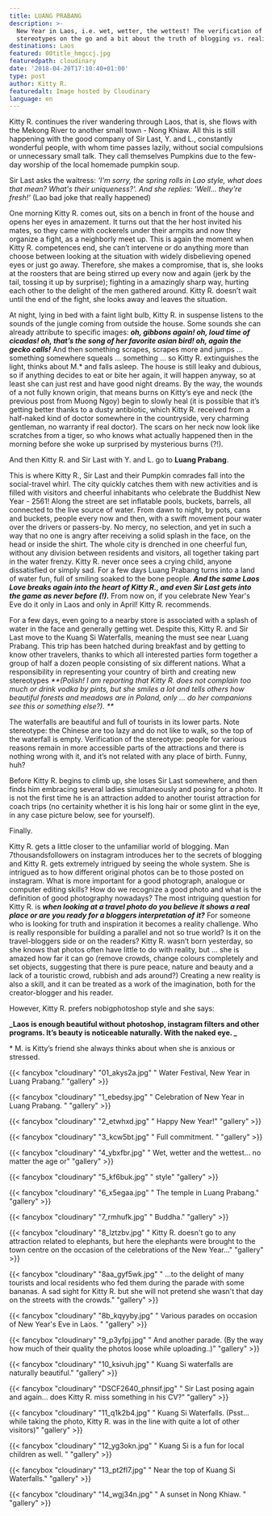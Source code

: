```yaml
---
title: LUANG PRABANG
description: >-
  New Year in Laos, i.e. wet, wetter, the wettest! The verification of
  stereotypes on the go and a bit about the truth of blogging vs. reality.
destinations: Laos
featured: 00title_hmgccj.jpg
featuredpath: cloudinary
date: '2018-04-20T17:10:40+01:00'
type: post
author: Kitty R.
featuredalt: Image hosted by Cloudinary
language: en
---
```

Kitty R. continues the river wandering through Laos, that is, she flows with the Mekong River to another small town - Nong Khiaw. All this is still happening with the good company of Sir Last, Y. and L., constantly wonderful people, with whom time passes lazily, without social compulsions or unnecessary small talk. They call themselves Pumpkins due to the few-day worship of the local homemade pumpkin soup.

Sir Last asks the waitress: _'I'm sorry, the spring rolls in Lao style, what does that mean? What's their uniqueness?'. And she replies: 'Well... they're fresh!'_ (Lao bad joke that really happened)

One morning Kitty R. comes out, sits on a bench in front of the house and opens her eyes in amazement. It turns out that the her host invited his mates, so they came with cockerels under their armpits and now they organize a fight, as a neighborly meet up. This is again the moment when Kitty R. competences end, she can’t intervene or do anything more than choose between looking at the situation with widely disbelieving opened eyes or just go away. Therefore, she makes a compromise, that is, she looks at the roosters that are being stirred up every now and again (jerk by the tail, tossing it up by surprise); fighting in a amazingly sharp way, hurting each other to the delight of the men gathered around. Kitty R. doesn’t wait until the end of the fight, she looks away and leaves the situation.

At night, lying in bed with a faint light bulb, Kitty R. in suspense listens to the sounds of the jungle coming from outside the house. Some sounds she can already attribute to specific images: **_oh,  gibbons again! oh, loud time of cicadas! oh, that’s the song of her favorite asian bird! oh, again the gecko calls!_** And then something scrapes, scrapes more and jumps ... something somewhere squeals ... something ... so Kitty R. extinguishes the light, thinks about M.* and falls asleep. The house is still leaky and dubious, so if anything decides to eat or bite her again, it will happen anyway, so at least she can just rest and have good night dreams. By the way, the wounds of a not fully known origin, that means burns on Kitty’s eye and neck (the previous post from Muong Ngoy) begin to slowly heal (it is possible that it’s getting better thanks to a dusty antibiotic, which Kitty R. received from a half-naked kind of doctor somewhere in the countryside, very charming gentleman, no warranty if real doctor). The scars on her neck now look like scratches from a tiger, so who knows what actually happened then in the morning before she woke up surprised by mysterious burns (?!).

And then Kitty R. and Sir Last with Y. and L. go to **Luang Prabang**.

This is where Kitty R., Sir Last and their Pumpkin comrades fall into the social-travel whirl. The city quickly catches them with new activities and is filled with visitors and cheerful inhabitants who celebrate the Buddhist New Year - 2561! Along the street are set inflatable pools, buckets, barrels, all connected to the live source of water. From dawn to night, by pots, cans and buckets, people every now and then, with a swift movement pour water over the drivers or passers-by. No mercy, no selection, and yet in such a way that no one is angry after receiving a solid splash in the face, on the head or inside the shirt. The whole city is drenched in one cheerful fun, without any division between residents and visitors, all together taking part in the water frenzy. Kitty R. never once sees a crying child, anyone dissatisfied or simply sad. For a few days Luang Prabang turns into a land of water fun, full of smiling soaked to the bone people. _**And the same Laos Love breaks again into the heart of  Kitty R., and even Sir Last gets into the game as never before (!).**_ From now on, if you celebrate New Year's Eve do it only in Laos and only in April! Kitty R. recommends.

For a few days, even going to a nearby store is associated with a splash of water in the face and generally getting wet. Despite this, Kitty R. and Sir Last move to the Kuang Si Waterfalls, meaning the must see near Luang Prabang. This trip has been hatched during breakfast and by getting to know other travelers, thanks to which all interested parties form together a group of half a dozen people consisting of six different nations. What a responsibility in representing your country of birth and creating new stereotypes _**(Polish! I am reporting that Kitty R. does not complain too much or drink vodka by pints, but she smiles a lot and tells others how beautiful forests and meadows are in Poland, only ... do her companions see this or something else?).
**_

The waterfalls are beautiful and full of tourists in its lower parts. Note stereotype: the Chinese are too lazy and do not like to walk, so the top of the waterfall is empty. Verification of the stereotype: people for various reasons remain in more accessible parts of the attractions and there is nothing wrong with it, and it’s not related with any place of birth. Funny, huh?

Before Kitty R. begins to climb up, she loses Sir Last somewhere, and then finds him embracing several ladies simultaneously and posing for a photo. It is not the first time he is an attraction added to another tourist attraction for coach trips (no certainity whether it is his long hair or some glint in the eye, in any case picture below, see for yourself).

Finally. 

Kitty R. gets a little closer to the unfamiliar world of blogging. Man 7thousandsfollowers on instagram introduces her to the secrets of blogging and Kitty R. gets extremely intrigued by seeing the whole system. She is intrigued as to how different original photos can be to those posted on instagram. What is more important for a good photograph, analogue or computer editing skills? How do we recognize a good photo and what is the definition of good photography nowadays? The most intriguing question for Kitty R. is **_when looking at a travel photo do you believe it shows a real place or are you ready for a bloggers interpretation of it?_** For someone who is looking for truth and inspiration it becomes a reality challenge. Who is really responsible for building a parallel and not so true world? Is it on the travel-bloggers side or on the readers? Kitty R. wasn’t born yesterday, so she knows that photos often have little to do with reality, but ... she is amazed how far it can go (remove crowds, change colours completely and set objects, suggesting that there is pure peace, nature and beauty and a lack of a touristic crowd, rubbish and ads around?) Creating a new reality is also a skill, and it can be treated as a work of the imagination, both for the creator-blogger and his reader. 

However, Kitty R. prefers nobigphotoshop style and she says: 

**_Laos is enough beautiful without photoshop, instagram filters and other programs. It’s beauty is noticeable naturally. With the naked eye.
_**

\* M. is Kitty’s friend she always thinks about when she is anxious or stressed.

{{< fancybox "cloudinary" "01_akys2a.jpg" "      Water Festival, New Year in Luang Prabang." "gallery" >}}

{{< fancybox "cloudinary" "1_ebedsy.jpg" "      Celebration  of New Year in Luang Prabang.  " "gallery" >}}

{{< fancybox "cloudinary" "2_etwhxd.jpg" "      Happy New Year!" "gallery" >}}

{{< fancybox "cloudinary" "3_kcw5bt.jpg" "      Full commitment. " "gallery" >}}

{{< fancybox "cloudinary" "4_ybxfbr.jpg" "      Wet, wetter and the wettest... no matter the age or" "gallery" >}}

{{< fancybox "cloudinary" "5_kf6buk.jpg" "      style" "gallery" >}}

{{< fancybox "cloudinary" "6_x5egaa.jpg" "      The temple in Luang Prabang." "gallery" >}}

{{< fancybox "cloudinary" "7_rmhufk.jpg" "      Buddha." "gallery" >}}

{{< fancybox "cloudinary" "8_lztzbv.jpg" "      Kitty R. doesn't go to any attraction related to elephants, but here the elephants were brought to the town centre on the occasion of the celebrations of the New Year..." "gallery" >}}

{{< fancybox "cloudinary" "8aa_gyf5wk.jpg" "      ...to the delight of many tourists and local residents who fed them during the parade with some bananas. A sad sight for Kitty R. but she will not pretend she wasn't that day on the streets with the crowds." "gallery" >}}

{{< fancybox "cloudinary" "8b_kqyyby.jpg" "      Various parades on occasion of New Year's Eve in Laos. " "gallery" >}}

{{< fancybox "cloudinary" "9_p3yfpj.jpg" "      And another parade. (By the way how much of their quality the photos loose while uploading..)" "gallery" >}}

{{< fancybox "cloudinary" "10_ksivuh.jpg" "      Kuang Si waterfalls are naturally beautiful." "gallery" >}}

{{< fancybox "cloudinary" "DSCF2640_phnsif.jpg" "      Sir Last posing again and again... does Kitty R. miss something in his CV?" "gallery" >}}

{{< fancybox "cloudinary" "11_q1k2b4.jpg" "      Kuang Si Waterfalls. (Psst... while taking the photo, Kitty R. was in the line with quite a lot of other visitors)" "gallery" >}}

{{< fancybox "cloudinary" "12_yg3okn.jpg" "      Kuang Si is a fun for local children as well. " "gallery" >}}

{{< fancybox "cloudinary" "13_pt2fl7.jpg" "      Near the top of Kuang Si Waterfalls." "gallery" >}}

{{< fancybox "cloudinary" "14_wgj34n.jpg" "      A sunset in Nong Khiaw. " "gallery" >}}
